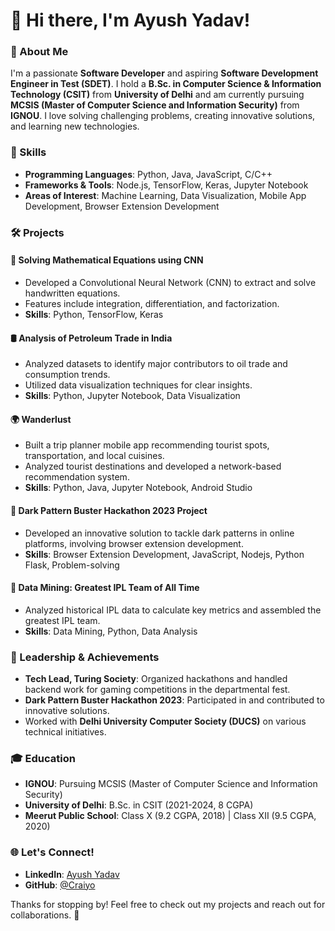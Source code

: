 # 👋 Hi there, I'm Ayush Yadav!

### 🌟 About Me
I'm a passionate **Software Developer** and aspiring **Software Development Engineer in Test (SDET)**. I hold a **B.Sc. in Computer Science & Information Technology (CSIT)** from **University of Delhi** and am currently pursuing **MCSIS (Master of Computer Science and Information Security)** from **IGNOU**. I love solving challenging problems, creating innovative solutions, and learning new technologies.

### 🚀 Skills
- **Programming Languages**: Python, Java, JavaScript, C/C++
- **Frameworks & Tools**: Node.js, TensorFlow, Keras, Jupyter Notebook
- **Areas of Interest**: Machine Learning, Data Visualization, Mobile App Development, Browser Extension Development

### 🛠️ Projects
#### 🧮 **Solving Mathematical Equations using CNN**
- Developed a Convolutional Neural Network (CNN) to extract and solve handwritten equations.
- Features include integration, differentiation, and factorization.
- **Skills**: Python, TensorFlow, Keras

#### 🛢️ **Analysis of Petroleum Trade in India**
- Analyzed datasets to identify major contributors to oil trade and consumption trends.
- Utilized data visualization techniques for clear insights.
- **Skills**: Python, Jupyter Notebook, Data Visualization

#### 🌍 **Wanderlust**
- Built a trip planner mobile app recommending tourist spots, transportation, and local cuisines.
- Analyzed tourist destinations and developed a network-based recommendation system.
- **Skills**: Python, Java, Jupyter Notebook, Android Studio

#### 🧩 **Dark Pattern Buster Hackathon 2023 Project**
- Developed an innovative solution to tackle dark patterns in online platforms, involving browser extension development.
- **Skills**: Browser Extension Development, JavaScript, Nodejs, Python Flask, Problem-solving

#### 🏏 **Data Mining: Greatest IPL Team of All Time**
- Analyzed historical IPL data to calculate key metrics and assembled the greatest IPL team.
- **Skills**: Data Mining, Python, Data Analysis

### 🌟 Leadership & Achievements
- **Tech Lead, Turing Society**: Organized hackathons and handled backend work for gaming competitions in the departmental fest.
- **Dark Pattern Buster Hackathon 2023**: Participated in and contributed to innovative solutions.
- Worked with **Delhi University Computer Society (DUCS)** on various technical initiatives.

### 🎓 Education
- **IGNOU**: Pursuing MCSIS (Master of Computer Science and Information Security)
- **University of Delhi**: B.Sc. in CSIT (2021-2024, 8 CGPA)
- **Meerut Public School**: Class X (9.2 CGPA, 2018) | Class XII (9.5 CGPA, 2020)

### 🌐 Let's Connect!
- **LinkedIn**: [Ayush Yadav](www.linkedin.com/in/ayush-yadav-a69490144)
- **GitHub**: [@Craiyo](https://github.com/Craiyo)

Thanks for stopping by! Feel free to check out my projects and reach out for collaborations. 🚀
